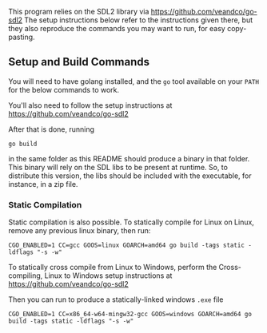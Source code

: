 This program relies on the SDL2 library via https://github.com/veandco/go-sdl2 
The setup instructions below refer to the instructions given there, but
they also reproduce the commands you may want to run, for easy copy-pasting.

## Setup and Build Commands

You will need to have golang installed, and the `go` tool available on your `PATH` for the below commands to work.

You'll also need to follow the setup instructions at https://github.com/veandco/go-sdl2

After that is done, running

```
go build
```

in the same folder as this README should produce a binary in that folder.
This binary will rely on the SDL libs to be present at runtime. So, to
distribute this version, the libs should be included with the executable,
for instance, in a zip file.

### Static Compilation

Static compilation is also possible. To statically compile for Linux on Linux, remove any previous linux binary, then run:

```
CGO_ENABLED=1 CC=gcc GOOS=linux GOARCH=amd64 go build -tags static -ldflags "-s -w"
```


To statically cross compile from Linux to Windows, perform the Cross-compiling, Linux to Windows setup instructions at https://github.com/veandco/go-sdl2

Then you can run to produce a statically-linked windows `.exe` file

```
CGO_ENABLED=1 CC=x86_64-w64-mingw32-gcc GOOS=windows GOARCH=amd64 go build -tags static -ldflags "-s -w"
```
